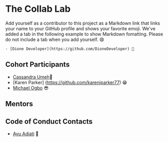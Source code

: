 # The Collab Lab

Add yourself as a contributor to this project as a Markdown link that links your name to your GitHub profile and shows your favorite emoji. We've added a tab in the following example to show Markdown fomatting. Please do not include a tab when you add yourself. 😄

    - [Dione Developer](https://github.com/DioneDeveloper) 💅

## Cohort Participants

- [Cassandra Umeh](https://github.com/cassie202)🥳
- [Karen Parker] (https://github.com/karenjparker77) 😁
- [Michael Ogbo](https://github.com/mikeyxx) 😎

## Mentors

## Code of Conduct Contacts

- [Ayu Adiati](https://github.com/adiati98) 🤩

